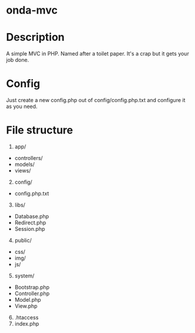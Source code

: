 onda-mvc
========

# Description

A simple MVC in PHP. Named after a toilet paper. It's a crap but it gets your job done.

# Config
Just create a new config.php out of config/config.php.txt and configure it as you need.

# File structure


1. app/
 - controllers/
 - models/
 - views/
2. config/
 - config.php.txt
3. libs/
 - Database.php
 - Redirect.php
 - Session.php
4. public/
 - css/
 - img/
 - js/
5. system/
 - Bootstrap.php
 - Controller.php
 - Model.php
 - View.php
6. .htaccess
7. index.php
